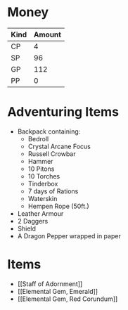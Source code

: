 # Money
| Kind | Amount |
| ---- | ------ |
| CP   | 4      | 
| SP   | 96     |
| GP   | 112    |
| PP   | 0      |

# Adventuring Items
- Backpack containing:
	- Bedroll
	- Crystal Arcane Focus
	- Russell Crowbar
	- Hammer
	- 10 Pitons
	- 10 Torches
	- Tinderbox
	- 7 days of Rations
	- Waterskin
	- Hempen Rope (50ft.)
- Leather Armour
- 2 Daggers
- Shield
- A Dragon Pepper wrapped in paper

# Items
 - [[Staff of Adornment]]
 - [[Elemental Gem, Emerald]]
 - [[Elemental Gem, Red Corundum]]